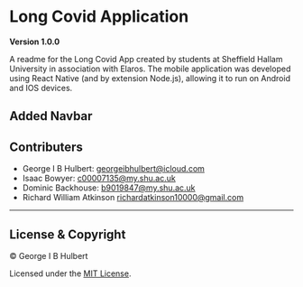 # Long Covid Application

**Version 1.0.0**

A readme for the Long Covid App created by students at Sheffield Hallam University in association with Elaros. The mobile application was developed using React Native (and by extension Node.js), allowing it to run on Android and IOS devices.

Added Navbar
---

## Contributers

- George I B Hulbert: <georgeibhulbert@icloud.com>
- Isaac Bowyer: <c00007135@my.shu.ac.uk>
- Dominic Backhouse: <b9019847@my.shu.ac.uk>
- Richard William Atkinson <richardatkinson10000@gmail.com>
---

## License & Copyright

© George I B Hulbert

Licensed under the [MIT License](LICENSE).
